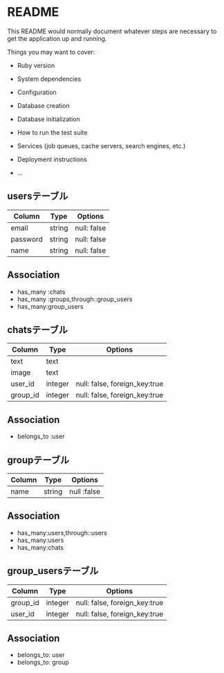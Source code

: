 # README

This README would normally document whatever steps are necessary to get the
application up and running.

Things you may want to cover:

* Ruby version

* System dependencies

* Configuration

* Database creation

* Database initialization

* How to run the test suite

* Services (job queues, cache servers, search engines, etc.)

* Deployment instructions

* ...

## usersテーブル

|Column|Type|Options|
|------|----|-------|
|email|string|null: false|
|password|string|null: false|
|name|string|null: false|

## Association
- has_many :chats
- has_many :groups,through::group_users
- has_many:group_users

## chatsテーブル

|Column|Type|Options|
|------|----|-------|
|text|text||
|image|text||
|user_id|integer|null: false, foreign_key:true|
|group_id|integer|null: false, foreign_key:true|

## Association
- belongs_to :user

## groupテーブル

|Column|Type|Options|
|------|----|-------|
|name|string|null :false|

## Association
- has_many:users,through::users
- has_many:users
- has_many:chats


## group_usersテーブル
|Column|Type|Options|
|------|----|-------|
|group_id|integer|null: false, foreign_key:true|
|user_id|integer|null: false, foreign_key:true|

## Association 
- belongs_to: user
- belongs_to: group